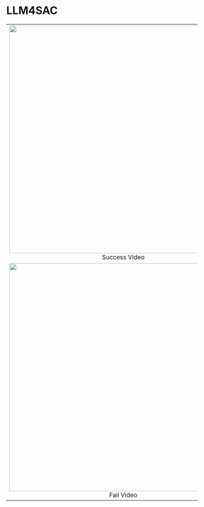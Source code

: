 # LLM4SAC

<table>
  <tr>
    <!-- 第一行，Success GIF -->
    <td align="center">
      <img src="./gif/success.gif" width="600"/><br>
      Success Video
    </td>
  </tr>
  <tr>
    <!-- 第二行，Fail GIF -->
    <td align="center">
      <img src="./gif/fail.gif" width="600"/><br>
      Fail Video
    </td>
  </tr>
</table>
